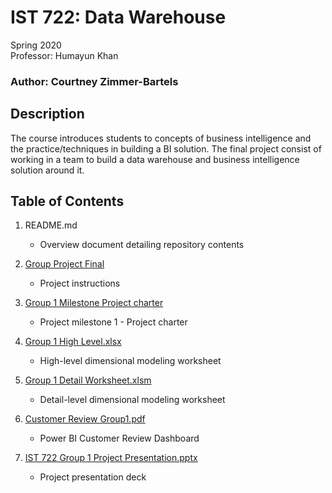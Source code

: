 # IST 722: Data Warehouse

Spring 2020 <br>
Professor: Humayun Khan

### Author: Courtney Zimmer-Bartels

## Description
The course introduces students to concepts of business intelligence and the practice/techniques in building a BI solution. The final project consist of working in a team to build a data warehouse and business intelligence solution around it. 

## Table of Contents
1. README.md
    - Overview document detailing repository contents
    
2. [Group Project Final](https://github.com/czimmerb/Masters_Portfolio/blob/main/IST722_DataWarehouse/Group%20Project%20Final.pdf)
    - Project instructions
    
3. [Group 1 Milestone Project charter](https://github.com/czimmerb/Masters_Portfolio/blob/main/IST722_DataWarehouse/Group%201%20Milestone%20Project%20Charter.docx)
    - Project milestone 1 - Project charter
    
4. [Group 1 High Level.xlsx](https://github.com/czimmerb/Masters_Portfolio/blob/main/IST722_DataWarehouse/Group%201%20High%20Level.xlsx)
    - High-level dimensional modeling worksheet
    
5. [Group 1 Detail Worksheet.xlsm](https://github.com/czimmerb/Masters_Portfolio/blob/main/IST722_DataWarehouse/Group%201%20Detail%20Worksheet.xlsm)
    - Detail-level dimensional modeling worksheet
    
6. [Customer Review Group1.pdf](https://github.com/czimmerb/Masters_Portfolio/blob/main/IST722_DataWarehouse/Customer%20Review_Group1.pdf)
    - Power BI Customer Review Dashboard
    
7. [IST 722 Group 1 Project Presentation.pptx](https://github.com/czimmerb/Masters_Portfolio/blob/main/IST722_DataWarehouse/IST722%20Group1%20project%20presentation.pptx)
    - Project presentation deck
    
